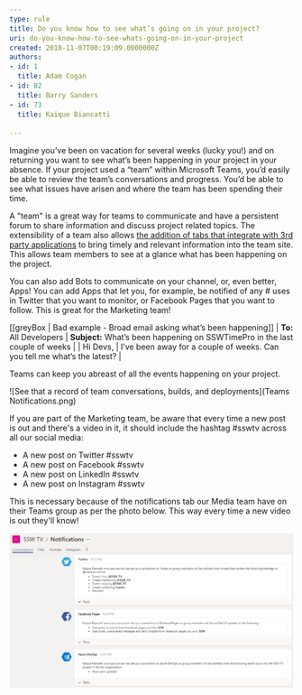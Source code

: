 ```yaml
---
type: rule
title: Do you know how to see what’s going on in your project?
uri: do-you-know-how-to-see-whats-going-on-in-your-project
created: 2018-11-07T00:19:09.0000000Z
authors:
- id: 1
  title: Adam Cogan
- id: 82
  title: Barry Sanders
- id: 73
  title: Kaique Biancatti

---
```


Imagine you’ve been on vacation for several weeks (lucky you!) and on returning you want to see what’s been happening in your project in your absence.  If your project used a “team” within Microsoft Teams, you’d easily be able to review the team’s conversations and progress. You’d be able to see what issues have arisen and where the team has been spending their time. 

 
A "team" is a great way for teams to communicate and have a persistent forum to share information and discuss project related topics. The extensibility of a team also allows [the addition of tabs that integrate with 3rd party applications](/_layouts/15/FIXUPREDIRECT.ASPX?WebId=3dfc0e07-e23a-4cbb-aac2-e778b71166a2&TermSetId=07da3ddf-0924-4cd2-a6d4-a4809ae20160&TermId=1da93adb-fced-4b91-92ac-4d1375e40009) to bring timely and relevant information into the team site. This allows team members to see at a glance what has been happening on the project.

You can also add Bots to communicate on your channel, or, even better, Apps! You can add Apps that let you, for example, be notified of any # uses in Twitter that you want to monitor, or Facebook Pages that you want to follow. This is great for the Marketing team!

[[greyBox | Bad example - Broad email asking what’s been happening]]
|        **To:** All Developers
|  **Subject:** What’s been happening on SSWTimePro in the last couple of weeks
| 
| Hi Devs,
| I’ve been away for a couple of weeks. Can you tell me what’s the latest?
|



Teams can keep you abreast of all the events happening on your project.
 
![See that a record of team conversations, builds, and deployments](Teams Notifications.png)


If you are part of the Marketing team, be aware that every time a new post is out and there's a video in it, it should include the hashtag #sswtv across all our social media: 
- A new post on Twitter #sswtv
- A new post on Facebook #sswtv
- A new post on LinkedIn #sswtv
- A new post on Instagram #sswtv

This is necessary because of the notifications tab our Media team have on their Teams group as per the photo below. This way every time a new video is out they'll know! 

![all social media posts related to videos will be tracked on SSW TV Teams group](notificationsteams.jpg)
